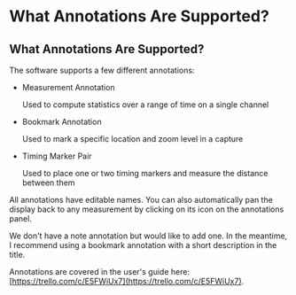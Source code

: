 # What Annotations Are Supported?

## What Annotations Are Supported?

The software supports a few different annotations:

* Measurement Annotation

    Used to compute statistics over a range of time on a single channel

* Bookmark Annotation

    Used to mark a specific location and zoom level in a capture

* Timing Marker Pair

    Used to place one or two timing markers and measure the distance between them

All annotations have editable names. You can also automatically pan the display back to any measurement by clicking on its icon on the annotations panel.

We don't have a note annotation but would like to add one. In the meantime, I recommend using a bookmark annotation with a short description in the title.

Annotations are covered in the user's guide here: [https://trello.com/c/E5FWiUx7](https://trello.com/c/E5FWiUx7).

